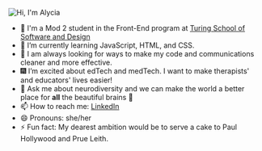 
![Hi, I'm Alycia](https://user-images.githubusercontent.com/105533317/183269367-264a51ca-49a3-4d98-9d2c-6cb561eef424.png)

- 🤝 I'm a Mod 2 student in the Front-End program at [Turing School of Software and Design](https://turing.edu/)
- 🌱 I’m currently learning JavaScript, HTML, and CSS. 
- 🤯 I am always looking for ways to make my code and communications cleaner and more effective.
- 🎆 I’m excited about edTech and medTech. I want to make therapists' and educators' lives easier!
- 💬 Ask me about neurodiversity and we can make the world a better place for __all__ the beautiful brains 🧠 
- 📫 How to reach me: [LinkedIn](www.linkedin.com/in/alycia-canavan)
- 😄 Pronouns: she/her
- ⚡ Fun fact: My dearest ambition would be to serve a cake to Paul Hollywood and Prue Leith. 
